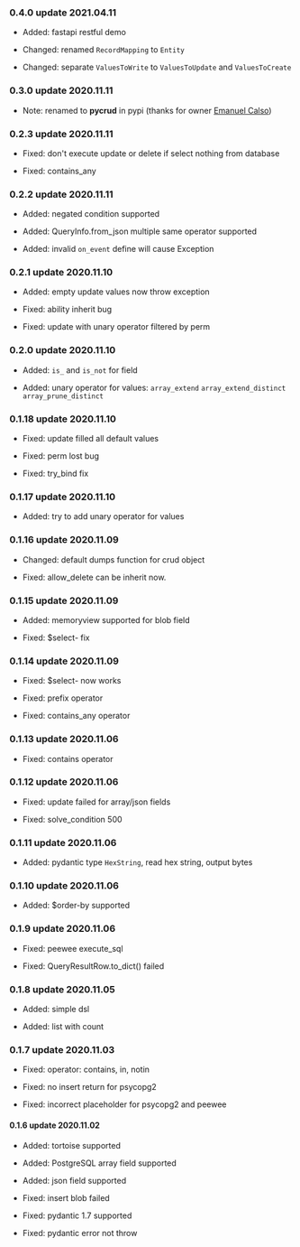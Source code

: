 
### 0.4.0 update 2021.04.11

* Added: fastapi restful demo

* Changed: renamed `RecordMapping` to `Entity`

* Changed: separate `ValuesToWrite` to `ValuesToUpdate` and `ValuesToCreate`


### 0.3.0 update 2020.11.11

* Note: renamed to **pycrud** in pypi (thanks for owner [Emanuel Calso](https://github.com/bloodpet/))


### 0.2.3 update 2020.11.11

* Fixed: don't execute update or delete if select nothing from database

* Fixed: contains_any


### 0.2.2 update 2020.11.11

* Added: negated condition supported

* Added: QueryInfo.from_json multiple same operator supported

* Added: invalid `on_event` define will cause Exception


### 0.2.1 update 2020.11.10

* Added: empty update values now throw exception

* Fixed: ability inherit bug

* Fixed: update with unary operator filtered by perm


### 0.2.0 update 2020.11.10

* Added: `is_` and `is_not` for field

* Added: unary operator for values: `array_extend` `array_extend_distinct` `array_prune_distinct`


### 0.1.18 update 2020.11.10

* Fixed: update filled all default values

* Fixed: perm lost bug

* Fixed: try_bind fix


### 0.1.17 update 2020.11.10

* Added: try to add unary operator for values


### 0.1.16 update 2020.11.09

* Changed: default dumps function for crud object

* Fixed: allow_delete can be inherit now.


### 0.1.15 update 2020.11.09

* Added: memoryview supported for blob field

* Fixed: $select- fix


### 0.1.14 update 2020.11.09

* Fixed: $select- now works

* Fixed: prefix operator

* Fixed: contains_any operator


### 0.1.13 update 2020.11.06

* Fixed: contains operator


### 0.1.12 update 2020.11.06

* Fixed: update failed for array/json fields

* Fixed: solve_condition 500


### 0.1.11 update 2020.11.06

* Added: pydantic type `HexString`, read hex string, output bytes


### 0.1.10 update 2020.11.06

* Added: $order-by supported


### 0.1.9 update 2020.11.06

* Fixed: peewee execute_sql

* Fixed: QueryResultRow.to_dict() failed


### 0.1.8 update 2020.11.05

* Added: simple dsl

* Added: list with count


### 0.1.7 update 2020.11.03

* Fixed: operator: contains, in, notin

* Fixed: no insert return for psycopg2

* Fixed: incorrect placeholder for psycopg2 and peewee


#### 0.1.6 update 2020.11.02

* Added: tortoise supported

* Added: PostgreSQL array field supported

* Added: json field supported

* Fixed: insert blob failed

* Fixed: pydantic 1.7 supported

* Fixed: pydantic error not throw
